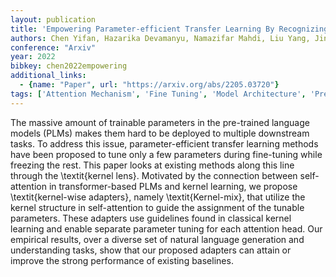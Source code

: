 ```yaml
---
layout: publication
title: 'Empowering Parameter-efficient Transfer Learning By Recognizing The Kernel Structure In Self-attention'
authors: Chen Yifan, Hazarika Devamanyu, Namazifar Mahdi, Liu Yang, Jin Di, Hakkani-tur Dilek
conference: "Arxiv"
year: 2022
bibkey: chen2022empowering
additional_links:
  - {name: "Paper", url: "https://arxiv.org/abs/2205.03720"}
tags: ['Attention Mechanism', 'Fine Tuning', 'Model Architecture', 'Pretraining Methods', 'Training Techniques', 'Transformer']
---
```

The massive amount of trainable parameters in the pre-trained language models
(PLMs) makes them hard to be deployed to multiple downstream tasks. To address
this issue, parameter-efficient transfer learning methods have been proposed to
tune only a few parameters during fine-tuning while freezing the rest. This
paper looks at existing methods along this line through the \textit\{kernel
lens\}. Motivated by the connection between self-attention in transformer-based
PLMs and kernel learning, we propose \textit\{kernel-wise adapters\}, namely
\textit\{Kernel-mix\}, that utilize the kernel structure in self-attention to
guide the assignment of the tunable parameters. These adapters use guidelines
found in classical kernel learning and enable separate parameter tuning for
each attention head. Our empirical results, over a diverse set of natural
language generation and understanding tasks, show that our proposed adapters
can attain or improve the strong performance of existing baselines.
